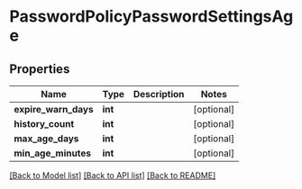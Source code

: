 # PasswordPolicyPasswordSettingsAge

## Properties
Name | Type | Description | Notes
------------ | ------------- | ------------- | -------------
**expire_warn_days** | **int** |  | [optional] 
**history_count** | **int** |  | [optional] 
**max_age_days** | **int** |  | [optional] 
**min_age_minutes** | **int** |  | [optional] 

[[Back to Model list]](../README.md#documentation-for-models) [[Back to API list]](../README.md#documentation-for-api-endpoints) [[Back to README]](../README.md)

